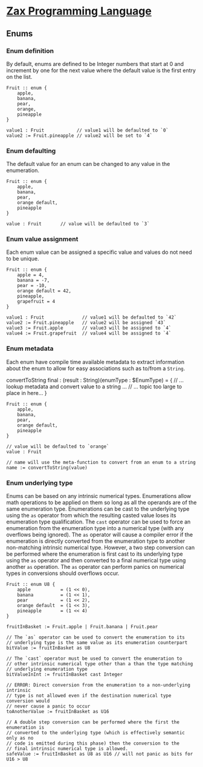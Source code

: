 
# [Zax Programming Language](index.md)

## Enums

### Enum definition

By default, enums are defined to be Integer numbers that start at 0 and increment by one for the next value where the default value is the first entry on the list.

````zax
Fruit :: enum {
    apple,
    banana,
    pear,
    orange,
    pineapple
}

value1 : Fruit            // value1 will be defaulted to `0`
value2 := Fruit.pineapple // value2 will be set to `4`
````

### Enum defaulting

The default value for an enum can be changed to any value in the enumeration.

````zax
Fruit :: enum {
    apple,
    banana,
    pear,
    orange default,
    pineapple
}

value : Fruit       // value will be defaulted to `3`
````


### Enum value assignment

Each enum value can be assigned a specific value and values do not need to be unique.

````zax
Fruit :: enum {
    apple = 4,
    banana = -7,
    pear = -10,
    orange default = 42,
    pineapple,
    grapefruit = 4
}

value1 : Fruit              // value1 will be defaulted to `42`
value2 := Fruit.pineapple   // value2 will be assigned `43`
value3 := Fruit.apple       // value3 will be assigned to `4`
value4 := Fruit.grapefruit  // value4 will be assigned to `4`
````


### Enum metadata

Each enum have compile time available metadata to extract information about the enum to allow for easy associations such as to/from a `String`.

convertToString final : (result : String)(enumType : $EnumType) = {
    // ... lookup metadata and convert value to a string ...
    // ... topic too large to place in here...
}

````zax
Fruit :: enum {
    apple,
    banana,
    pear,
    orange default,
    pineapple
}

// value will be defaulted to `orange`
value : Fruit

// name will use the meta-function to convert from an enum to a string
name := convertToString(value)
````


### Enum underlying type

Enums can be based on any intrinsic numerical types. Enumerations allow math operations to be applied on them so long as all the operands are of the same enumeration type. Enumerations can be cast to the underlying type using the `as` operator from which the resulting casted value loses its enumeration type qualification. The `cast` operator can be used to force an enumeration from the enumeration type into a numerical type (with any overflows being ignored). The `as` operator will cause a compiler error if the enumeration is directly converted from the enumeration type to another non-matching intrinsic numerical type. However, a two step conversion can be performed where the enumeration is first cast to its underlying type using the `as` operator and then converted to a final numerical type using another `as` operation. The `as` operator can perform panics on numerical types in conversions should overflows occur.

````zax
Fruit :: enum U8 {
    apple           = (1 << 0),
    banana          = (1 << 1),
    pear            = (1 << 2),
    orange default  = (1 << 3),
    pineapple       = (1 << 4)
}

fruitInBasket := Fruit.apple | Fruit.banana | Fruit.pear

// The `as` operator can be used to convert the enumeration to its
// underlying type is the same value as its enumeration counterpart
bitValue := fruitInBasket as U8

// The `cast` operator must be used to convert the enumeration to
// other intrinsic numerical type other than a than the type matching
// underlying enumeration type
bitValueInInt := fruitInBasket cast Integer

// ERROR: Direct conversion from the enumeration to a non-underlying intrinsic
// type is not allowed even if the destination numerical type conversion would
// never cause a panic to occur
toAnotherValue := fruitInBasket as U16

// A double step conversion can be performed where the first the enumeration is
// converted to the underlying type (which is effectively semantic only as no
// code is emitted during this phase) then the conversion to the
// final intrinsic numerical type is allowed.
safeValue := fruitInBasket as U8 as U16 // will not panic as bits for U16 > U8
````

